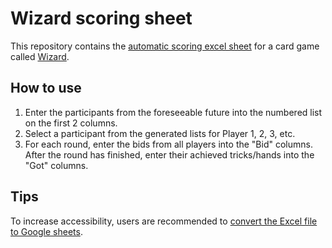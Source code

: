 # Wizard scoring sheet
This repository contains the [automatic scoring excel sheet](https://github.com/TomPham97/Wizard-scoring-sheet/raw/main/Wizard-scoring-sheet.xlsx) for a card game called [Wizard](https://en.wikipedia.org/wiki/Wizard_\(card_game\)).

## How to use
1. Enter the participants from the foreseeable future into the numbered list on the first 2 columns.
2. Select a participant from the generated lists for Player 1, 2, 3, etc.
3. For each round, enter the bids from all players into the "Bid" columns. After the
round has finished, enter their achieved tricks/hands into the "Got" columns.

## Tips
To increase accessibility, users are recommended to [convert the Excel file to Google sheets](https://support.google.com/docs/answer/9331167?hl=en#:~:text=click%20Open%20now.-,2.5%20Convert%20Excel%20files%20to%20Sheets,-Instead%20of%20importing).
